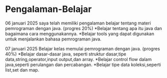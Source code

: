 # Pengalaman-Belajar
 06 januari 2025
saya telah memiliki pengalaman belajar tentang materi pemrograman dengan java. (progres 20%)
*Belajar tentang apa itu java dan bagaimana cara menggunakannya.
*Belajar tools yang dapat digunakan untuk menjalankan bahasa pemrograman java.

07 januari 2025
Belajar kelas memulai pemrograman dengan java. (progres 40%)
*Belajar dasar-dasar java, seperti struktur dasar,tipe data,string,operator,input output,dan array.
*Belajar control flow dalam java,seperti perulangan dan percabangan.
*Belajar tipe data koleksi,seperti list,set dan map.
